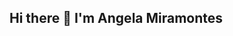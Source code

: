 ## Hi there 👋 I'm Angela Miramontes

<!--
**angelaorduno/angelaorduno** is a ✨ _special_ ✨ repository because its `README.md` (this file) appears on your GitHub profile.

As a passionate individual with a keen interest in AI, Predictive Analytics, and Machine Learning, I have always been fascinated by the power of data-driven insights. I completed my bachelors in Data Management and Analytics, where I honed my skills in analyzing and interpreting complex data sets. Building on my strong foundation, I am pursuing a masters in Data Science, further enhancing my expertise in the field. With hands-on experience in Python, SAS, SQL, and R programming languages, I have successfully applied my knowledge to develop innovative solutions and drive business growth through data-driven strategies. Through continuous learning and professional growth, I am dedicated to staying at the forefront of the rapidly evolving field of data science. I am excited about the endless possibilities that data analytics can offer and am committed to making a meaningful impact through my work.

- 🔭 I’m currently working on M.S. Data Science at National University
- 🌱 I’m currently learning Neural Networks and Deep Learning
- 👯 I’m looking to collaborate on Machine Learning and AI projects
- 🤔 I’m looking for help growing my network of like minded people
- 📫 How to reach me: [LinkedIn](https://www.linkedin.com/in/angela-diaz-miramontes/)
- 😄 Pronouns: she/her
- ⚡ Fun fact: I love to write poetry
-->

